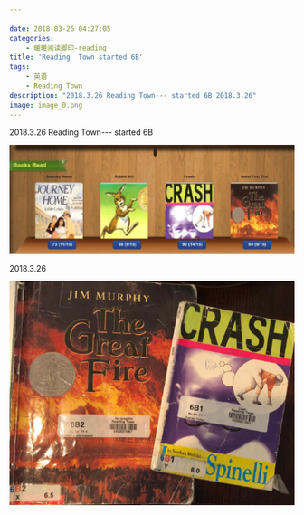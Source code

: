 ```yaml
---

date: 2018-03-26 04:27:05
categories:
    - 暖暖阅读脚印-reading
title: 'Reading  Town started 6B'
tags:
    - 英语
    - Reading Town
description: "2018.3.26 Reading Town--- started 6B 2018.3.26"
image: image_0.png
---
```


2018.3.26 Reading Town\--- started 6B

  


  


  


  


![](image_0.png)   


  


  


2018.3.26

![](image_1.png)